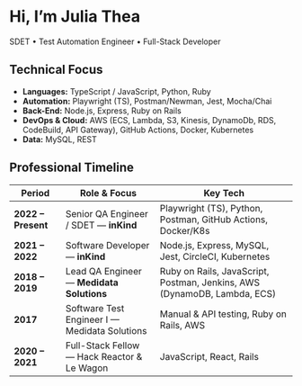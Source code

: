 # Hi, I’m Julia Thea

SDET • Test Automation Engineer • Full-Stack Developer

## Technical Focus
- **Languages:** TypeScript / JavaScript, Python, Ruby  
- **Automation:** Playwright (TS), Postman/Newman, Jest, Mocha/Chai
- **Back-End:** Node.js, Express, Ruby on Rails  
- **DevOps & Cloud:** AWS (ECS, Lambda, S3, Kinesis, DynamoDb, RDS, CodeBuild, API Gateway), GitHub Actions, Docker, Kubernetes 
- **Data:** MySQL, REST

## Professional Timeline
| Period | Role & Focus | Key Tech |
|--------|--------------|----------|
| **2022 – Present** | Senior QA Engineer / SDET — **inKind**  | Playwright (TS), Python, Postman, GitHub Actions, Docker/K8s |
| **2021 – 2022** | Software Developer — **inKind** | Node.js, Express, MySQL, Jest, CircleCI, Kubernetes |
| **2018 – 2019** | Lead QA Engineer — **Medidata Solutions** | Ruby on Rails, JavaScript, Postman, Jenkins, AWS (DynamoDB, Lambda, ECS) |
| **2017** | Software Test Engineer I — Medidata Solutions | Manual & API testing, Ruby on Rails, AWS |
| **2020 – 2021** | Full-Stack Fellow — Hack Reactor & Le Wagon | JavaScript, React, Rails |
